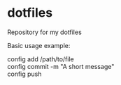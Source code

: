 # dotfiles
Repository for my dotfiles

Basic usage example:

config add /path/to/file \
config commit -m "A short message" \
config push
